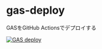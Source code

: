 # gas-deploy
GASをGitHub Actionsでデプロイする

[![GAS deploy](https://github.com/yumechi/gas-deploy/actions/workflows/deploy.yml/badge.svg?event=deployment)](https://github.com/yumechi/gas-deploy/actions/workflows/deploy.yml)
